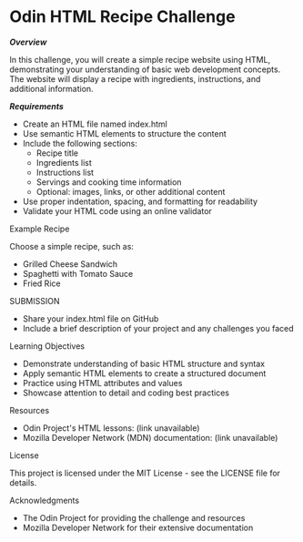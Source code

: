 # Odin HTML Recipe Challenge

***Overview***

In this challenge, you will create a simple recipe website using HTML, demonstrating your understanding of basic web development concepts. The website will display a recipe with ingredients, instructions, and additional information.

***Requirements***

- Create an HTML file named index.html
- Use semantic HTML elements to structure the content
- Include the following sections:
    - Recipe title
    - Ingredients list
    - Instructions list
    - Servings and cooking time information
    - Optional: images, links, or other additional content
- Use proper indentation, spacing, and formatting for readability
- Validate your HTML code using an online validator

Example Recipe

Choose a simple recipe, such as:

- Grilled Cheese Sandwich
- Spaghetti with Tomato Sauce
- Fried Rice


SUBMISSION

- Share your index.html file on GitHub
- Include a brief description of your project and any challenges you faced

Learning Objectives

- Demonstrate understanding of basic HTML structure and syntax
- Apply semantic HTML elements to create a structured document
- Practice using HTML attributes and values
- Showcase attention to detail and coding best practices

Resources

- Odin Project's HTML lessons: (link unavailable)
- Mozilla Developer Network (MDN) documentation: (link unavailable)

License

This project is licensed under the MIT License - see the LICENSE file for details.

Acknowledgments

- The Odin Project for providing the challenge and resources
- Mozilla Developer Network for their extensive documentation
